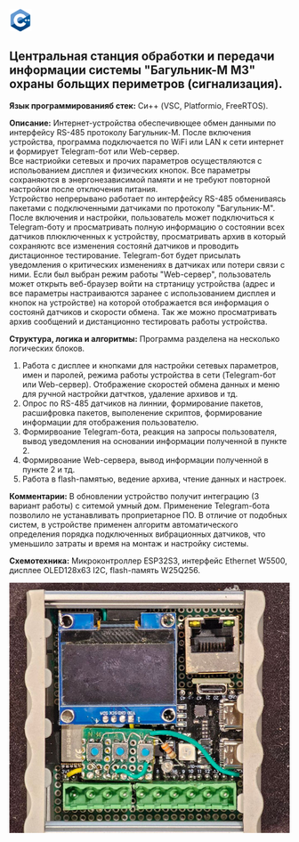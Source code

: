 <div>
  <img src="https://github.com/devicons/devicon/blob/master/icons/cplusplus/cplusplus-original.svg" title="C" alt="C" width="40" height="40"/> &nbsp
</div>

## Центральная станция обработки и передачи информации системы "Багульник-М МЗ" охраны больщих периметров (сигнализация).

**Язык программированияб стек:** Си++ (VSC, Platformio, FreeRTOS).

**Описание:** Интернет-устройства обеспечивющее обмен данными по интерфейсу RS-485 протоколу Багульник-М. После включения устройства, программа подключается по WiFi или LAN к сети интернет и формирует Telegram-бот или Web-сервер.  
Все настриойки сетевых и прочих параметров осуществляются с испольованием дисплея и физических кнопок. Все параметры сохраняются в энергонезависимой памяти и не требуют повторной настройки после отключения питания.  
Устройство непрерывано работает по интерфейсу RS-485 обмениваясь пакетами с подключенными датчиками по протоколу "Багульник-М". 
После включения и настройки, пользователь может подключиться к Telegram-боту и просматривать полную информацию о состоянии всех датчиков плюключенных к устройству, просматривать архив в который сохраняютс все изменения состоянй датчиков и проводить дистационное тестирование. Telegram-бот будет присылать уведомления о критических изменениях в датчиках или потери связи с ними.
Если был выбран режим работы "Web-сервер", пользователь может открыть веб-браузер войти на стртаницу устройства (адрес и все параметры настраиваются заранее с использованием дисплея и кнопок на устройстве) на которой отображается вся информация о состоянй датчиков и скорости обмена. Так же можно просматривать архив сообщений и дистанционно тестировать работы устройства.

**Структура, логика и алгоритмы:** Программа разделена на несколько логических блоков.
1) Работа с дисплее и кнопками для настройки сетевых параметров, имен и паролей, режима работы устройства в сети (Telegram-бот или Web-сервер). Отображение скоростей обмена данных и меню для ручной настройки датчтков, удаление архивов и тд.
2) Опрос по RS-485 датчиков на линнии, формирование пакетов, расшифровка пакетов, выполенение скриптов, формирование информации для отображения пользователю.
3) Формирвоание Telegram-бота, реакция на запросы пользователя, вывод уведомления на основании информации полученной в пункте 2.
4) Формирвоание Web-сервера, вывод информации полученной в пункте 2 и тд.
5) Работа в flash-памятью, ведение архива, чтение данных и настроек.

**Комментарии:** В обновлении устройство получит интеграцию (3 вариант работы) с ситемой умный дом. Применение Telegram-бота позволило не устанавливать проприетарное ПО. В отличие от подобных систем, в устройстве применен алгоритм автоматического определения порядка подключенных вибрационных датчиков, что уменьшило затраты и время на монтаж и настройку системы. 

**Схемотехника:** Микроконтроллер ESP32S3, интерфейс Ethernet W5500, дисплее OLED128x63 I2C, flash-память W25Q256.

 ![Внешний вид макетной платы](https://github.com/Dangerwind/BagulnikMzBase/blob/main/img/bagulnikmz.jpg) 


